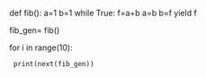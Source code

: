 def fib():
   a=1
   b=1
   while True:
       f=a+b
       a=b
       b=f
       yield f

fib_gen= fib()

for i in range(10):

     print(next(fib_gen))
